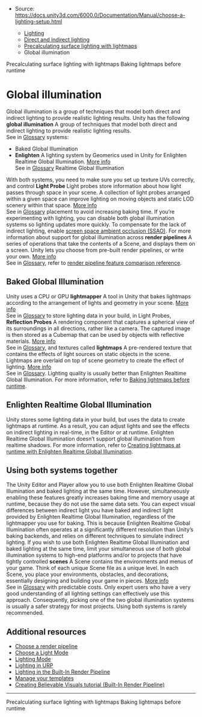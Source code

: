 * Source: https://docs.unity3d.com/6000.0/Documentation/Manual/choose-a-lighting-setup.html

  * [Lighting](https://docs.unity3d.com/6000.0/Documentation/Manual/LightingOverview.html)
  * [Direct and indirect lighting](https://docs.unity3d.com/6000.0/Documentation/Manual/direct-and-indirect-lighting.html)
  * [Precalculating surface lighting with lightmaps](https://docs.unity3d.com/6000.0/Documentation/Manual/Lightmapping-landing.html)
  * Global illumination


[](https://docs.unity3d.com/6000.0/Documentation/Manual/Lightmapping-landing.html)
Precalculating surface lighting with lightmaps
[](https://docs.unity3d.com/6000.0/Documentation/Manual/Lightmapping-baking-before-runtime.html)
Baking lightmaps before runtime
# Global illumination
Global illumination is a group of techniques that model both direct and indirect lighting to provide realistic lighting results.
Unity has the following **global illumination** A group of techniques that model both direct and indirect lighting to provide realistic lighting results.  
See in [Glossary](https://docs.unity3d.com/6000.0/Documentation/Manual/Glossary.html#globalillumination) systems:
  * Baked Global Illumination
  * **Enlighten** A lighting system by Geomerics used in Unity for Enlighten Realtime Global Illumination. [More info](https://www.siliconstudio.co.jp/en/products-service/enlighten/)  
See in [Glossary](https://docs.unity3d.com/6000.0/Documentation/Manual/Glossary.html#Enlighten) Realtime Global Illumination


With both systems, you need to make sure you set up texture UVs correctly, and control **Light Probe** Light probes store information about how light passes through space in your scene. A collection of light probes arranged within a given space can improve lighting on moving objects and static LOD scenery within that space. [More info](https://docs.unity3d.com/6000.0/Documentation/Manual/LightProbes.html)  
See in [Glossary](https://docs.unity3d.com/6000.0/Documentation/Manual/Glossary.html#LightProbe) placement to avoid increasing baking time.
If you’re experimenting with lighting, you can disable both global illumination systems so lighting updates more quickly. To compensate for the lack of indirect lighting, enable [screen space ambient occlusion (SSAO)](https://docs.unity3d.com/6000.0/Documentation/Manual/urp/post-processing-ssao.html).
For more information about support for global illumination across **render pipelines** A series of operations that take the contents of a Scene, and displays them on a screen. Unity lets you choose from pre-built render pipelines, or write your own. [More info](https://docs.unity3d.com/6000.0/Documentation/Manual/render-pipelines.html)  
See in [Glossary](https://docs.unity3d.com/6000.0/Documentation/Manual/Glossary.html#Renderpipeline), refer to [render pipeline feature comparison reference](https://docs.unity3d.com/6000.0/Documentation/Manual/render-pipelines-feature-comparison.html).
## Baked Global Illumination
Unity uses a CPU or GPU **lightmapper** A tool in Unity that bakes lightmaps according to the arrangement of lights and geometry in your scene. [More info](https://docs.unity3d.com/6000.0/Documentation/Manual/Lightmapping.html)  
See in [Glossary](https://docs.unity3d.com/6000.0/Documentation/Manual/Glossary.html#Lightmapper) to store lighting data in your build, in Light Probes, **Reflection Probes** A rendering component that captures a spherical view of its surroundings in all directions, rather like a camera. The captured image is then stored as a Cubemap that can be used by objects with reflective materials. [More info](https://docs.unity3d.com/6000.0/Documentation/Manual/class-ReflectionProbe.html)  
See in [Glossary](https://docs.unity3d.com/6000.0/Documentation/Manual/Glossary.html#ReflectionProbe), and textures called **lightmaps** A pre-rendered texture that contains the effects of light sources on static objects in the scene. Lightmaps are overlaid on top of scene geometry to create the effect of lighting. [More info](https://docs.unity3d.com/6000.0/Documentation/Manual/Lightmapping.html)  
See in [Glossary](https://docs.unity3d.com/6000.0/Documentation/Manual/Glossary.html#Lightmap). 
Lighting quality is usually better than Enlighten Realtime Global Illumination.
For more information, refer to [Baking lightmaps before runtime](https://docs.unity3d.com/6000.0/Documentation/Manual/Lightmapping-baking-before-runtime.html).
## Enlighten Realtime Global Illumination
Unity stores some lighting data in your build, but uses the data to create lightmaps at runtime. As a result, you can adjust lights and see the effects on indirect lighting in real-time, in the Editor or at runtime.
Enlighten Realtime Global Illumination doesn’t support global illumination from realtime shadows.
For more information, refer to [Creating lightmaps at runtime with Enlighten Realtime Global Illumination](https://docs.unity3d.com/6000.0/Documentation/Manual/realtime-gi-using-enlighten-landing.html). 
## Using both systems together
The Unity Editor and Player allow you to use both Enlighten Realtime Global Illumination and baked lighting at the same time.
However, simultaneously enabling these features greatly increases baking time and memory usage at runtime, because they do not use the same data sets. You can expect visual differences between indirect light you have baked and indirect light provided by Enlighten Realtime Global Illumination, regardless of the lightmapper you use for baking. This is because Enlighten Realtime Global Illumination often operates at a significantly different resolution than Unity’s baking backends, and relies on different techniques to simulate indirect lighting.
If you wish to use both Enlighten Realtime Global Illumination and baked lighting at the same time, limit your simultaneous use of both global illumination systems to high-end platforms and/or to projects that have tightly controlled **scenes** A Scene contains the environments and menus of your game. Think of each unique Scene file as a unique level. In each Scene, you place your environments, obstacles, and decorations, essentially designing and building your game in pieces. [More info](https://docs.unity3d.com/6000.0/Documentation/Manual/CreatingScenes.html)  
See in [Glossary](https://docs.unity3d.com/6000.0/Documentation/Manual/Glossary.html#Scene) with predictable costs. Only expert users who have a very good understanding of all lighting settings can effectively use this approach. Consequently, picking one of the two global illumination systems is usually a safer strategy for most projects. Using both systems is rarely recommended.
## Additional resources
  * [Choose a render pipeline](https://docs.unity3d.com/6000.0/Documentation/Manual/choose-a-render-pipeline.html)
  * [Choose a Light Mode](https://docs.unity3d.com/6000.0/Documentation/Manual/LightModes-choose.html)
  * [Lighting Mode](https://docs.unity3d.com/6000.0/Documentation/Manual/lighting-mode.html)
  * [Lighting in URP](https://docs.unity3d.com/6000.0/Documentation/Manual/urp/lighting-landing.html)
  * [Lighting in the Built-In Render Pipeline](https://docs.unity3d.com/6000.0/Documentation/Manual/lighting-birp.html)
  * [Manage your templates](https://docs.unity3d.com/hub/manual/Templates.html)
  * [Creating Believable Visuals tutorial (Built-In Render Pipeline)](https://unity3d.com/learn/tutorials/s/creating-believable-visuals)


* * *
[](https://docs.unity3d.com/6000.0/Documentation/Manual/Lightmapping-landing.html)
Precalculating surface lighting with lightmaps
[](https://docs.unity3d.com/6000.0/Documentation/Manual/Lightmapping-baking-before-runtime.html)
Baking lightmaps before runtime
